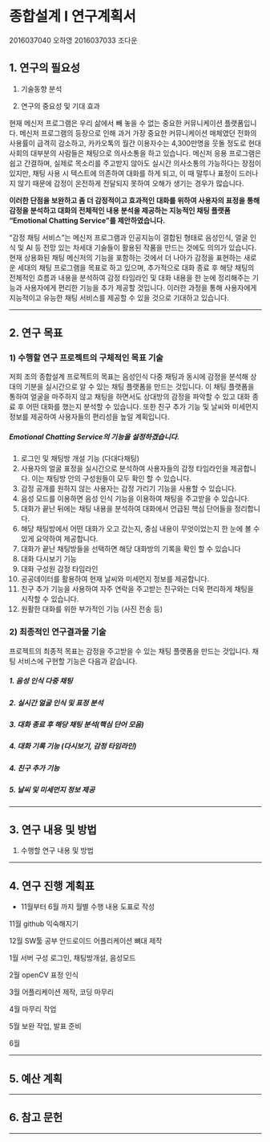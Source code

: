 
# **종합설계 I 연구계획서**





2016037040 오하영
2016037033 조다운

## 1. 연구의 필요성

1) 기술동향 분석

2) 연구의 중요성 및 기대 효과

 현재 메신저 프로그램은 우리 삶에서 빼 놓을 수 없는 중요한 커뮤니케이션 플랫폼입니다. 메신저 프로그램의 등장으로 인해 과거 가장 중요한 커뮤니케이션 매체였던 전화의 사용률이 급격히 감소하고, 카카오톡의 월간 이용자수는 4,300만명을 웃돌 정도로 현대사회의 대부분의 사람들은 채팅으로 의사소통을 하고 있습니다. 메신저 응용 프로그램은 쉽고 간결하며, 실제로 목소리를 주고받지 않아도 실시간 의사소통의 가능하다는 장점이 있지만, 채팅 사용 시 텍스트에 의존하여 대화를 하게 되고, 이 때 말투나 표정이 드러나지 않기 때문에 감정이 온전하게 전달되지 못하여 오해가 생기는 경우가 많습니다. 

**이러한 단점을 보완하고 좀 더 감정적이고 효과적인 대화를 위하여 사용자의 표정을 통해 감정을 분석하고 대화의 전체적인 내용 분석을 제공하는 지능적인 채팅 플랫폼 “Emotional Chatting Service”를 제안하였습니다.**

 “감정 채팅 서비스”는 메신저 프로그램과 인공지능이 결합된 형태로 음성인식, 얼굴 인식 및 AI 등 전망 있는 차세대 기술들이 활용된 작품을 만드는 것에도 의의가 있습니다. 현재 상용화된 채팅 메신저의 기능을 포함하는 것에서 더 나아가 감정을 표현하는 새로운 세대의 채팅 프로그램을 목표로 하고 있으며, 추가적으로 대화 종료 후 해당 채팅의 전체적인 흐름과 내용을 분석하여 감정 타임라인 및 대화 내용을 한 눈에 정리해주는 기능과 사용자에게 편리한 기능을 추가 제공할 것입니다. 이러한 과정을 통해 사용자에게 지능적이고 유능한 채팅 서비스를 제공할 수 있을 것으로 기대하고 있습니다.

------------


## 2. 연구 목표

### 1) 수행할 연구 프로젝트의 구체적인 목표 기술

 저희 조의 종합설계 프로젝트의 목표는 음성인식 다중 채팅과 동시에 감정을 분석해 상대의 기분을 실시간으로 알 수 있는 채팅 플랫폼을 만드는 것입니다. 이 채팅 플랫폼을 통하여 얼굴을 마주하지 않고 채팅을 하면서도 상대방의 감정을 파악할 수 있고 대화 종료 후 어떤 대화를 했는지 분석할 수 있습니다. 또한 친구 추가 기능 및 날씨와 미세먼지 정보를 제공하여 사용자들의 편리성을 높일 계획입니다.

##### Emotional Chatting Service의 기능을 설정하겠습니다.
1.  로그인 및 채팅방 개설 기능 (다대다채팅)
2. 사용자의 얼굴 표정을 실시간으로 분석하여 사용자들의 감정 타임라인을 제공합니다. 이는 채팅방 안의 구성원들이 모두 확인 할 수 있습니다.
3.  감정 공개를 원하지 않는 사용자는 감정 가리기 기능을 사용할 수 있습니다.
4. 음성 모드를 이용하면 음성 인식 기능을 이용하여 채팅을 주고받을 수 있습니다.
5. 대화가 끝난 뒤에는 채팅 내용을 분석하여 대화에서 언급된 핵심 단어들을 정리합니다.
6.  해당 채팅방에서 어떤 대화가 오고 갔는지, 중심 내용이 무엇이었는지 한 눈에 볼 수 있게  요약하여 제공합니다. 
7. 대화가 끝난 채팅방들을 선택하면 해당 대화방의 기록을 확인 할 수 있습니다
8. 대화 다시보기 기능
9. 대화 구성원 감정 타임라인
10. 공공데이터를 활용하여 현재 날씨와 미세먼지 정보를 제공합니다.
11. 친구 추가 기능을 사용하여 자주 연락을 주고받는 친구와는 더욱 편리하게 채팅을 시작할 수 있습니다.
12. 원활한 대화를 위한 부가적인 기능 (사진 전송 등)

### 2) 최종적인 연구결과물 기술

 프로젝트의 최종적 목표는 감정을 주고받을 수 있는 채팅 플랫폼을 만드는 것입니다. 
채팅 서비스에 구현할 기능은 다음과 같습니다.

##### 1. 음성 인식 다중 채팅
##### 2. 실시간 얼굴 인식 및 표정 분석
##### 3. 대화 종료 후 해당 채팅 분석(핵심 단어 모음)
##### 4. 대화 기록 기능 (다시보기, 감정 타임라인)
##### 4. 친구 추가 기능
##### 5. 날씨 및 미세먼지 정보 제공

------------


## 3. 연구 내용 및 방법

1) 수행할 연구 내용 및 방법


------------


## 4. 연구 진행 계획표
- 11월부터 6월 까지 월별 수행 내용 도표로 작성


11월
github 익숙해지기

12월
SW툴 공부
안드로이드 어플리케이션 뼈대 제작

1월
서버 구성
로그인, 채팅방개설, 음성모드

2월
openCV 표정 인식

3월
어플리케이션 제작, 코딩 마무리

4월
마무리 작업

5월
보완 작업, 발표 준비

6월



------------



## 5. 예산 계획

------------



## 6. 참고 문헌


------------

